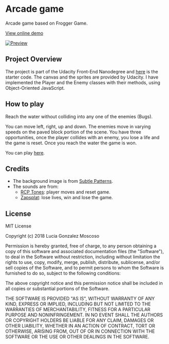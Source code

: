 # Arcade game
Arcade game based on Frogger Game. 

[View online demo](https://lucia-gm.github.io/arcade-game/)

[![Preview](images/game-preview.gif)](https://lucia-gm.github.io/arcade-game/)


## Project Overview
The project is part of the Udacity Front-End Nanodegree and [here](https://github.com/udacity/frontend-nanodegree-arcade-game) is the starter code. The canvas and the sprites are provided by Udacity. I have implemented the Player and the Enemy classes with their methods, using Object-Oriented JavaScript. 


## How to play
Reach the water without colliding into any one of the enemies (Bugs).

You can move left, right, up and down. The enemies move in varying speeds on the paved block portion of the scene. You have three opportunities, once the player collides with an enemy, you lose a life and the game is reset. Once you reach the water the game is won.

You can play [here](https://lucia-gm.github.io/arcade-game/).


## Credits
- The background image is from [Subtle Patterns](https://www.toptal.com/designers/subtlepatterns/).
- The sounds are from:
    * [RCP Tones](https://rcptones.com/dev_tones/#tab-id-1): player moves and reset game.
    * [Zapsplat](https://www.zapsplat.com/): lose lives, win and lose the game.
    

## License
MIT License

Copyright (c) 2018 Lucia Gonzalez Moscoso

Permission is hereby granted, free of charge, to any person obtaining a copy
of this software and associated documentation files (the "Software"), to deal
in the Software without restriction, including without limitation the rights
to use, copy, modify, merge, publish, distribute, sublicense, and/or sell
copies of the Software, and to permit persons to whom the Software is
furnished to do so, subject to the following conditions:

The above copyright notice and this permission notice shall be included in all
copies or substantial portions of the Software.

THE SOFTWARE IS PROVIDED "AS IS", WITHOUT WARRANTY OF ANY KIND, EXPRESS OR
IMPLIED, INCLUDING BUT NOT LIMITED TO THE WARRANTIES OF MERCHANTABILITY,
FITNESS FOR A PARTICULAR PURPOSE AND NONINFRINGEMENT. IN NO EVENT SHALL THE
AUTHORS OR COPYRIGHT HOLDERS BE LIABLE FOR ANY CLAIM, DAMAGES OR OTHER
LIABILITY, WHETHER IN AN ACTION OF CONTRACT, TORT OR OTHERWISE, ARISING FROM,
OUT OF OR IN CONNECTION WITH THE SOFTWARE OR THE USE OR OTHER DEALINGS IN THE
SOFTWARE.
